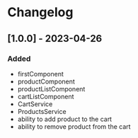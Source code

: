 # Changelog

## [1.0.0] - 2023-04-26

### Added

- firstComponent
- productComponent
- productListComponent
- cartListComponent
- CartService
- ProductsService
- ability to add product to the cart 
- ability to remove product from the cart 
